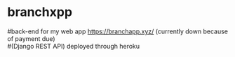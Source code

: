 # branchxpp
#back-end for my web app https://branchapp.xyz/ (currently down because of payment due)</br>
#(Django REST API) deployed through heroku
